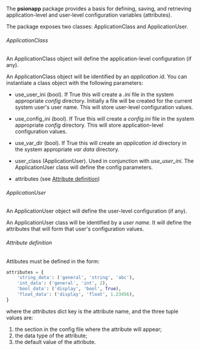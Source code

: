 The **psionapp** package provides a basis for defining, saving, and retrieving application-level and user-level configuration variables (attributes).

The package exposes two classes: ApplicationClass and ApplicationUser.

###### ApplicationClass

An ApplicationClass object will define the application-level configuration (if any).

An ApplicationClass object will be identified by an *application id*. You can instantiate a class object with the following parameters:

* use_user_ini (bool). If True this will create a *<user name>.ini* file in the system appropriate *config* directory. Initially a file will be created for the current system user's user name. This will store user-level configuration values.

* use_config_ini (bool). If True this will create a *config.ini* file in the system appropriate *config* directory. This will store application-level configuration values.

* use_var_dir (bool). If True this will create an *application id* directory in the system appropriate *var data* directory.

* user_class (ApplicationUser). Used in conjunction with *use_user_ini*. The ApplicationUser class will define the config parameters.

* attributes (see [Attribute definition](attributes))

###### ApplicationUser

An ApplicationUser object will define the user-level configuration (if any).

An ApplicationUser class will be identified by a *user name*. It will define the attributes that will form that user's configuration values.

<span id="attributes"></span>
###### Attribute definition
Attibutes must be defined in the form:
```python
attributes = {
    'string_data': ('general', 'string', 'abc'),
    'int_data': ('general', 'int', 2),
    'bool_data': ('display', 'bool', True),
    'float_data': ('display', 'float', 1.23456),
}
```
where the *attributes* dict key is the attribute name, and the three tuple values are:
1. the section in the config file where the attribute will appear;
1. the data type of the attribute;
1. the default value of the attribute.
